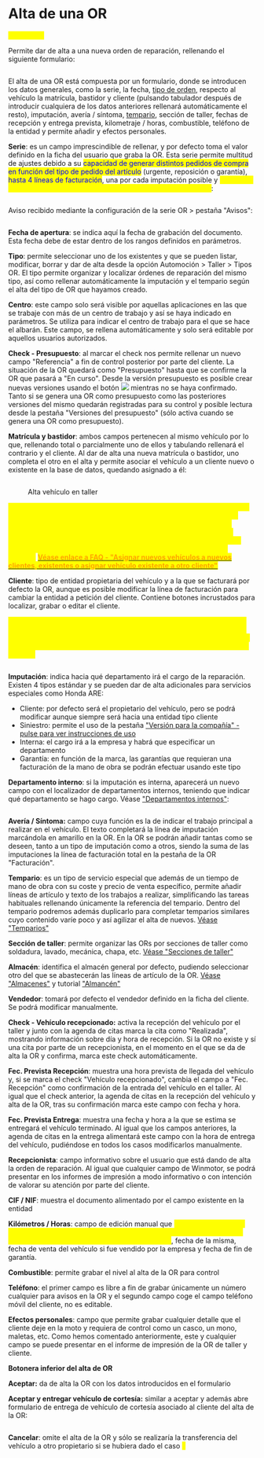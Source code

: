 # Alta de una OR

<mark style="color:yellow;">**NUEVA OR**</mark>

Permite dar de alta a una nueva orden de reparación, rellenando el siguiente formulario:

<figure><img src="../../../../.gitbook/assets/imagen (7) (1) (1) (1).png" alt=""><figcaption></figcaption></figure>

El alta de una OR está compuesta por un formulario, donde se introducen los datos generales, como la serie, la fecha, [tipo de orden](../tipos-or.md), respecto al vehículo la matrícula, bastidor y cliente (pulsando tabulador después de introducir cualquiera de los datos anteriores rellenará automáticamente el resto), imputación, avería / síntoma, [tempario](../temparios.md), sección de taller, fechas de recepción y entrega prevista, kilometraje / horas, combustible, teléfono de la entidad y permite añadir y efectos personales.

**Serie**: es un campo imprescindible de rellenar, y por defecto toma el valor definido en la ficha del usuario que graba la OR. Esta serie permite multitud de ajustes debido a su <mark style="color:blue;">capacidad de generar distintos pedidos de compra en función del tipo de pedido del artículo</mark> (urgente, reposición o garantía), <mark style="color:blue;">hasta 4 líneas de facturación</mark>, una por cada imputación posible y <mark style="color:yellow;">avisos por llegada de mercancia reservada a la OR en la pestaña "Avisos"</mark>:

<figure><img src="../../../../.gitbook/assets/imagen (1) (1) (1) (4) (1).png" alt=""><figcaption></figcaption></figure>

Aviso recibido mediante la configuración de la serie OR > pestaña "Avisos":

<figure><img src="../../../../.gitbook/assets/imagen (2) (4) (2).png" alt=""><figcaption></figcaption></figure>

**Fecha de apertura**: se indica aquí la fecha de grabación del documento. Esta fecha debe de estar dentro de los rangos definidos en parámetros.

**Tipo**: permite seleccionar uno de los existentes y que se pueden listar, modificar, borrar y dar de alta desde la opción Automoción > Taller > Tipos OR. El tipo permite organizar y localizar órdenes de reparación del mismo tipo, así como rellenar automáticamente la imputación y el tempario según el alta del tipo de OR que hayamos creado.

**Centro**: este campo solo será visible por aquellas aplicaciones en las que se trabaje con más de un centro de trabajo y así se haya indicado en parámetros. Se utiliza para indicar el centro de trabajo para el que se hace el albarán. Este campo, se rellena automáticamente y solo será editable por aquellos usuarios autorizados.

**Check - Presupuesto**: al marcar el check nos permite rellenar un nuevo campo "Referencia" a fin de control posterior por parte del cliente. La situación de la OR quedará como "Presupuesto" hasta que se confirme la OR que pasará a "En curso". Desde la versión presupuesto es posible crear nuevas versiones usando el botón ![](<../../../../.gitbook/assets/imagen (6) (1) (6).png>) mientras no se haya confirmado. Tanto si se genera una OR como presupuesto como las posteriores versiones del mismo quedarán registradas para su control y posible lectura desde la pestaña "Versiones del presupuesto" (sólo activa cuando se genera una OR como presupuesto).

**Matrícula y bastidor**: ambos campos pertenecen al mismo vehículo por lo que, rellenando total o parcialmente uno de ellos y tabulando rellenará el contrario y el cliente. Al dar de alta una nueva matrícula o bastidor, uno completa el otro en el alta y permite asociar el vehículo a un cliente nuevo o existente en la base de datos, quedando asignado a él:

<figure><img src="../../../../.gitbook/assets/imagen (2) (1) (1) (1) (1) (1) (1) (1).png" alt=""><figcaption><p>Alta vehículo en taller</p></figcaption></figure>

<mark style="color:yellow;">**\*\*\* Para dar de alta un vehículo que entra por primera vez en el taller, es decir, no se ha vendido por parte de la empresa, únicamente hay que rellenar la marca mediante el localizador, modelo se rellena a mano poniendo lo más completo posible, color, bastidor y matrícula (si es posible, obtener los datos de fecha de matriculación, fin de garantía y próxima ITV). Finalmente asignar o crear un propietario (cliente) y aceptar.**</mark> [<mark style="color:orange;">**Véase enlace a FAQ - "Asignar nuevos vehículos a nuevos clientes, existentes o asignar vehículo existente a otro cliente"**</mark>](../../../../faq/taller/asignar-nuevos-vehiculos-a-nuevos-clientes-existentes-o-asignar-vehiculo-existente-a-otro-cliente.md)

**Cliente**: tipo de entidad propietaria del vehículo y a la que se facturará por defecto la OR, aunque es posible modificar la línea de facturación para cambiar la entidad a petición del cliente. Contiene botones incrustados para localizar, grabar o editar el cliente.

<mark style="color:yellow;">\*\*\* Si un vehículo asociado a un cliente cambia de propietario, es posible rellenar la matrícula, cliente o bastidor, tabular para que se rellenen todos los datos y cambiar la entidad. Aparecerá un botón "Crear transferencia" \* que activará el histórico del nuevo propietario y mantendrá el histórico del anterior:</mark>

<figure><img src="../../../../.gitbook/assets/imagen (14) (2).png" alt=""><figcaption></figcaption></figure>

**Imputación**: indica hacia qué departamento irá el cargo de la reparación. Existen 4 tipos estándar y se pueden dar de alta adicionales para servicios especiales como Honda ARE:

* Cliente: por defecto será el propietario del vehículo, pero se podrá modificar aunque siempre será hacia una entidad tipo cliente
* Siniestro: permite el uso de la pestaña ["Versión para la compañía" - pulse para ver instrucciones de uso](../../../../faq/ordenes-de-reparacion-ors/version-para-la-compania-en-la-or.md)
* Interna: el cargo irá a la empresa y habrá que especificar un departamento
* Garantía: en función de la marca, las garantías que requieran una facturación de la mano de obra se podrán efectuar usando este tipo

**Departamento interno**: si la imputación es interna, aparecerá un nuevo campo con el localizador de departamentos internos, teniendo que indicar qué departamento se hago cargo. Véase ["Departamentos internos"](../departamentos-internos.md):

<figure><img src="../../../../.gitbook/assets/imagen (1) (3).png" alt=""><figcaption></figcaption></figure>

**Avería / Síntoma:** campo cuya función es la de indicar el trabajo principal a realizar en el vehículo. El texto completará la línea de imputación marcándola en amarillo en la OR. En la OR se podrán añadir tantas como se deseen, tanto a un tipo de imputación como a otros, siendo la suma de las imputaciones la línea de facturación total en la pestaña de la OR "Facturación".

**Tempario**: es un tipo de servicio especial que además de un tiempo de mano de obra con su coste y precio de venta específico, permite añadir líneas de artículo y texto de los trabajos a realizar, simplificando las tareas habituales rellenando únicamente la referencia del tempario. Dentro del tempario podremos además duplicarlo para completar temparios similares cuyo contenido varíe poco y así agilizar el alta de nuevos. [Véase "Temparios"](../temparios.md)

**Sección de taller**: permite organizar las ORs por secciones de taller como soldadura, lavado, mecánica, chapa, etc. [Véase "Secciones de taller"](../secciones-de-taller.md)

**Almacén**: identifica el almacén general por defecto, pudiendo seleccionar otro del que se abastecerán las líneas de artículo de la OR. [Véase "Almacenes"](../../../almacenes/configuracion-1.md) y tutorial ["Almancén"](../../../../tutoriales/almacen/)

**Vendedor**: tomará por defecto el vendedor definido en la ficha del cliente. Se podrá modificar manualmente.

**Check - Vehículo recepcionado:** activa la recepción del vehículo por el taller y junto con la agenda de citas marca la cita como "Realizada", mostrando información sobre día y hora de recepción. Si la OR no existe y sí una cita por parte de un recepcionista, en el momento en el que se da de alta la OR y confirma, marca este check automáticamente.

**Fec. Prevista Recepción**: muestra una hora prevista de llegada del vehículo y, si se marca el check "Vehículo recepcionado", cambia el campo a "Fec. Recepción" como confirmación de la entrada del vehículo en el taller. Al igual que el check anterior, la agenda de citas en la recepción del vehículo y alta de la OR, tras su confirmación marca este campo con fecha y hora.

**Fec. Prevista Entrega**: muestra una fecha y hora a la que se estima se entregará el vehículo terminado. Al igual que los campos anteriores, la agenda de citas en la entrega alimentará este campo con la hora de entrega del vehículo, pudiéndose en todos los casos modificarlos manualmente.

**Recepcionista**: campo informativo sobre el usuario que está dando de alta la orden de reparación. Al igual que cualquier campo de Winmotor, se podrá presentar en los informes de impresión a modo informativo o con intención de valorar su atención por parte del cliente.

**CIF / NIF**: muestra el documento alimentado por el campo existente en la entidad

**Kilómetros / Horas**: campo de edición manual que <mark style="color:yellow;">servirá para alimentar información en otros campos como "Información de interés" en las citas que muestra los kilómetros / horas de la última OR</mark>, fecha de la misma, fecha de venta del vehículo si fue vendido por la empresa y fecha de fin de garantía.

**Combustible**: permite grabar el nivel al alta de la OR para control

**Teléfono**: el primer campo es libre a fin de grabar únicamente un número cualquier para avisos en la OR y el segundo campo coge el campo teléfono móvil del cliente, no es editable.

**Efectos personales**: campo que permite grabar cualquier detalle que el cliente deje en la moto y requiera de control como un casco, un mono, maletas, etc. Como hemos comentado anteriormente, este y cualquier campo se puede presentar en el informe de impresión de la OR de taller y cliente.

**Botonera inferior del alta de OR**

**Aceptar:** da de alta la OR con los datos introducidos en el formulario

**Aceptar y entregar vehículo de cortesía:** similar a aceptar y además abre formulario de entrega de vehículo de cortesía asociado al cliente del alta de la OR:

<figure><img src="../../../../.gitbook/assets/imagen (9) (2).png" alt=""><figcaption></figcaption></figure>

**Cancelar**: omite el alta de la OR y sólo se realizaría la transferencia del vehículo a otro propietario si se hubiera dado el caso <mark style="color:yellow;">\*</mark>


